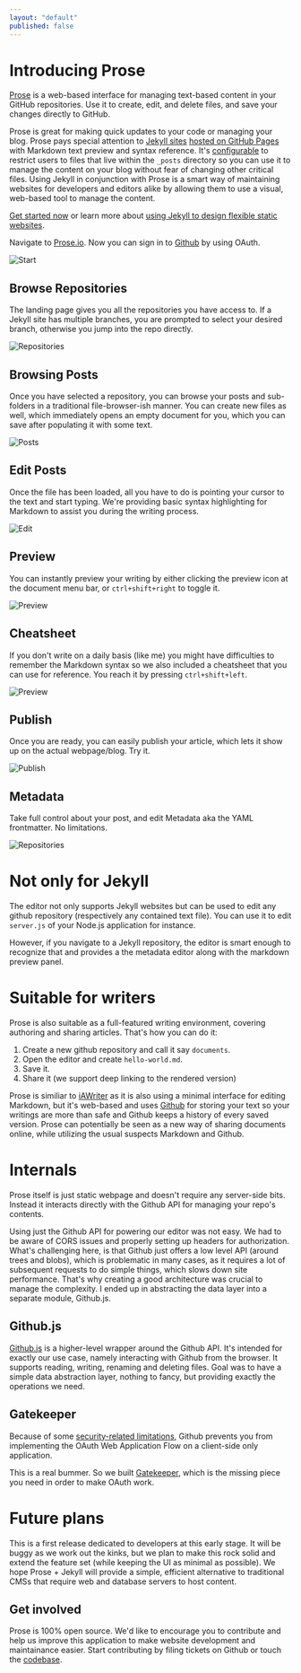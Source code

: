 ```yaml
---
layout: "default"
published: false
---
```


# Introducing Prose

[Prose](http://prose.io) is a web-based interface for managing text-based content in your GitHub repositories. Use it to create, edit, and delete files, and save your changes directly to GitHub.

Prose is great for making quick updates to your code or managing your blog. Prose pays special attention to [Jekyll sites](https://github.com/mojombo/jekyll) [hosted on GitHub Pages](http://pages.github.com) with Markdown text preview and syntax reference. It's [configurable](help/handbook.html#set_root_url) to restrict users to files that live within the `_posts` directory so you can use it to manage the content on your blog without fear of changing other critical files. Using Jekyll in conjunction with Prose is a smart way of maintaining websites for developers and editors alike by allowing them to use a visual, web-based tool to manage the content.

[Get started now](/help/getting-started.html) or learn more about [using Jekyll to design flexible static websites](http://developmentseed.org/blog/2011/09/09/jekyll-github-pages/).

Navigate to [Prose.io](http://prose.io). Now you can sign in to [Github](http://github.com) by using OAuth.

![Start](http://prose.io/images/screenshots/start.png)


## Browse Repositories

The landing page gives you all the repositories you have access to. If a Jekyll site has multiple branches, you are prompted to select your desired branch, otherwise you jump into the repo directly.

![Repositories](http://prose.io/images/screenshots/browse-repos.png)


## Browsing Posts

Once you have selected a repository, you can browse your posts and sub-folders in a traditional file-browser-ish manner. You can create new files as well, which immediately opens an empty document for you, which you can save after populating it with some text.

![Posts](http://prose.io/images/screenshots/browse-files.png)


## Edit Posts

Once the file has been loaded, all you have to do is pointing your cursor to the text and start typing. We're providing basic syntax highlighting for Markdown to assist you during the writing process.

![Edit](http://prose.io/images/screenshots/edit.png)


## Preview

You can instantly preview your writing by either clicking the preview icon at the document menu bar, or `ctrl+shift+right` to toggle it.

![Preview](http://prose.io/images/screenshots/preview.png)


## Cheatsheet

If you don't write on a daily basis (like me) you might have difficulties to remember the Markdown syntax so we also included a cheatsheet that you can use for reference. You reach it by pressing `ctrl+shift+left`.

![Preview](http://prose.io/images/screenshots/cheatsheet.png)


## Publish

Once you are ready, you can easily publish your article, which lets it show up on the actual webpage/blog. Try it.

![Publish](http://prose.io/images/screenshots/publish.png)


## Metadata

Take full control about your post, and edit Metadata aka the YAML frontmatter. No limitations.

![Repositories](http://prose.io/images/screenshots/metadata.png)


# Not only for Jekyll

The editor not only supports Jekyll websites but can be used to edit any github repository (respectively any contained text file). You can use it to edit `server.js` of your Node.js application for instance. 

However, if you navigate to a Jekyll repository, the editor is smart enough to recognize that and provides a the metadata editor along with the markdown preview panel.


# Suitable for writers

Prose is also suitable as a full-featured writing environment, covering authoring and sharing articles. That's how you can do it:

1. Create a new github repository and call it say `documents`.
2. Open the editor and create `hello-world.md`.
3. Save it.
4. Share it (we support deep linking to the rendered version)

Prose is similiar to [iAWriter](http://www.iawriter.com/) as it is also using a minimal interface for editing Markdown, but it's web-based and uses [Github](http://github.com) for storing your text so your writings are more than safe and Github keeps a history of every saved version. Prose can potentially be seen as a new way of sharing documents online, while utilizing the usual suspects Markdown and Github.


# Internals

Prose itself is just static webpage and doesn't require any server-side bits. Instead it interacts directly with the Github API for managing your repo's contents.

Using just the Github API for powering our editor was not easy. We had to be aware of CORS issues and properly setting up headers for authorization. What's challenging here, is that Github just offers a low level API (around trees and blobs), which is problematic in many cases, as it requires a lot of subsequent requests to do simple things, which slows down site performance. That's why creating a good architecture was crucial to manage the complexity. I ended up in abstracting the data layer into a separate module, Github.js.


## Github.js

[Github.js](https://github.com/michael/github) is a higher-level wrapper around the Github API. It's intended for exactly our use case, namely interacting with Github from the browser. It supports reading, writing, renaming and deleting files. Goal was to have a simple data abstraction layer, nothing to fancy, but providing exactly the operations we need.


## Gatekeeper

Because of some [security-related limitations](http://blog.vjeux.com/2012/javascript/github-oauth-login-browser-side.html), Github prevents you from implementing the OAuth Web Application Flow on a client-side only application.

This is a real bummer. So we built [Gatekeeper](http://github.com/developmentseed/gatekeeper), which is the missing piece you need in order to make OAuth work.


# Future plans

This is a first release dedicated to developers at this early stage. It will be buggy as we work out the kinks, but we plan to make this rock solid and extend the feature set (while keeping the UI as minimal as possible). We hope Prose + Jekyll will provide a simple, efficient alternative to traditional CMSs that require web and database servers to host content.


## Get involved

Prose is 100% open source. We'd like to encourage you to contribute and help us improve this application to make website development and maintainance easier. Start contributing by filing tickets on Github or touch the [codebase](http://github.com/prose).